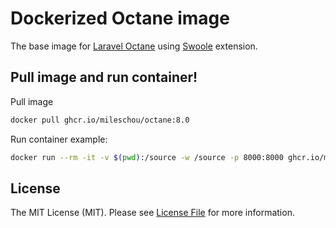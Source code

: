 # Dockerized Octane image

The base image for [Laravel Octane](https://laravel.com/docs/8.x/octane) using [Swoole](https://pecl.php.net/package/swoole) extension.

## Pull image and run container!

Pull image

```bash
docker pull ghcr.io/mileschou/octane:8.0
```

Run container example:

```bash
docker run --rm -it -v $(pwd):/source -w /source -p 8000:8000 ghcr.io/mileschou/octane:8.0 php artisan octane:start
```

## License

The MIT License (MIT). Please see [License File](LICENSE) for more information.
